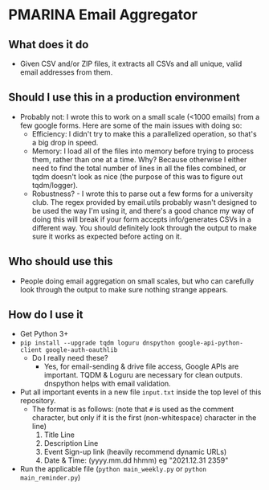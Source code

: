 # PMARINA Email Aggregator

## What does it do

- Given CSV and/or ZIP files, it extracts all CSVs and all unique, valid email addresses from them.

## Should I use this in a production environment

- Probably not: I wrote this to work on a small scale (<1000 emails) from a few google forms. Here are some of the main issues with doing so:
  - Efficiency: I didn't try to make this a parallelized operation, so that's a big drop in speed.
  - Memory: I load all of the files into memory before trying to process them, rather than one at a time. Why? Because otherwise I either need to find the total number of lines in all the files combined, or tqdm doesn't look as nice (the purpose of this was to figure out tqdm/logger).
  - Robustness? - I wrote this to parse out a few forms for a university club. The regex provided by email.utils probably wasn't designed to be used the way I'm using it, and there's a good chance my way of doing this will break if your form accepts info/generates CSVs in a different way. You should definitely look through the output to make sure it works as expected before acting on it.

## Who should use this

- People doing email aggregation on small scales, but who can carefully look through the output to make sure nothing strange appears.

## How do I use it

- Get Python 3+
- `pip install --upgrade tqdm loguru dnspython google-api-python-client google-auth-oauthlib`
  - Do I really need these?
    - Yes, for email-sending & drive file access, Google APIs are important. TQDM & Loguru are necessary for clean outputs. dnspython helps with email validation.
- Put all important events in a new file `input.txt` inside the top level of this repository. 
  - The format is as follows: (note that `#` is used as the comment character, but only if it is the first (non-whitespace) character in the line)
    1. Title Line
    2. Description Line
    3. Event Sign-up link (heavily recommend dynamic URLs)
    4. Date & Time: (yyyy.mm.dd hhmm) eg "2021.12.31 2359"
- Run the applicable file (`python main_weekly.py` or `python main_reminder.py`)
